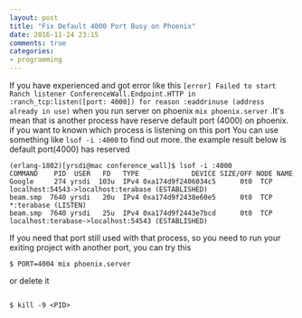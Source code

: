 ```yaml
---
layout: post
title: "Fix Default 4000 Port Busy on Phoenix"
date: 2016-11-24 23:15
comments: true
categories: 
- programming
---
```


If you have experienced and got error like this ``` [error] Failed to start Ranch listener ConferenceWall.Endpoint.HTTP in :ranch_tcp:listen([port: 4000]) for reason :eaddrinuse (address already in use) ```
when you run server on phoenix ``` mix phoenix.server ``` .It's mean that is another process have reserve default port (4000) on phoenix. if you want to known which process is listening on this port
You can use something like ``` lsof -i :4000 ``` to find out more. the example result below is default port(4000) has reserved

```
(erlang-1802)[yrsdi@mac conference_wall]$ lsof -i :4000
COMMAND    PID  USER   FD   TYPE             DEVICE SIZE/OFF NODE NAME
Google     274 yrsdi  103u  IPv4 0xa174d9f2406034c5      0t0  TCP localhost:54543->localhost:terabase (ESTABLISHED)
beam.smp  7640 yrsdi   20u  IPv4 0xa174d9f2438e60e5      0t0  TCP *:terabase (LISTEN)
beam.smp  7640 yrsdi   25u  IPv4 0xa174d9f2443e7bcd      0t0  TCP localhost:terabase->localhost:54543 (ESTABLISHED)

```
If you need that port still used with that process, so you need to run your exiting project with another port, you can try this

```
$ PORT=4004 mix phoenix.server

```


or delete it

```

$ kill -9 <PID>

```

